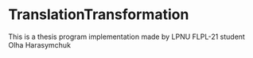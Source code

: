 # TranslationTransformation
This is a thesis program implementation made by LPNU FLPL-21 student Olha Harasymchuk
